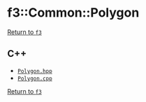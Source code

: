 # f3::Common::Polygon

[Return to `f3`](/docs/f3.md)

## C++

- [`Polygon.hpp`](/c++/include/Polygon.hpp)
- [`Polygon.cpp`](/c++/source/Polygon.cpp)

[Return to `f3`](/docs/f3.md)